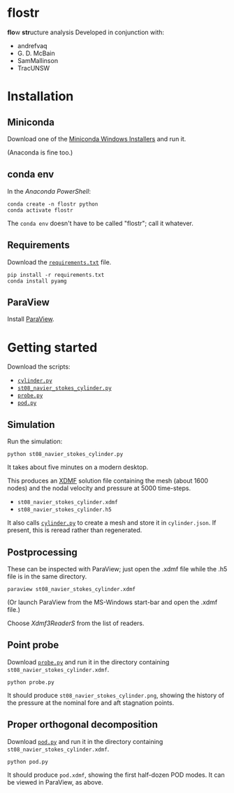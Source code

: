 # flostr

**flo**w **str**ucture analysis
Developed in conjunction with:
- andrefvaq
- G. D. McBain
- SamMallinson
- TracUNSW
# Installation

## Miniconda

Download one of the [Miniconda Windows Installers](https://docs.conda.io/en/latest/miniconda.html) and run it.

(Anaconda is fine too.)

## conda env

In the *Anaconda PowerShell*:
```shell
conda create -n flostr python
conda activate flostr
```

The `conda env` doesn't have to be called "flostr"; call it whatever.

## Requirements

Download the [`requirements.txt`](./requirements.txt) file.

```shell
pip install -r requirements.txt
conda install pyamg
```

## ParaView

Install [ParaView](https://paraview.org).

# Getting started

Download the scripts:
* [`cylinder.py`](./cylinder.py)
* [`st08_navier_stokes_cylinder.py`](./st08_navier_stokes_cylinder.py)
* [`probe.py`](./probe.py)
* [`pod.py`](./pod.py)

## Simulation

Run the simulation:
```shell
python st08_navier_stokes_cylinder.py
```

It takes about five minutes on a modern desktop.

This produces an [XDMF](https://xdmf.org) solution file containing the mesh (about 1600 nodes) and the nodal velocity and pressure at 5000 time-steps.
* `st08_navier_stokes_cylinder.xdmf`
* `st08_navier_stokes_cylinder.h5`

It also calls [`cylinder.py`](./cylinder.py) to create a mesh and store it in `cylinder.json`.  If present, this is reread rather than regenerated.

## Postprocessing

These can be inspected with ParaView; just open the .xdmf file while the .h5 file is in the same directory.
```shell
paraview st08_navier_stokes_cylinder.xdmf
```

(Or launch ParaView from the MS-Windows start-bar and open the .xdmf file.)

Choose *Xdmf3ReaderS* from the list of readers.

## Point probe

Download [`probe.py`](./probe.py) and run it in the directory containing `st08_navier_stokes_cylinder.xdmf`.
```shell
python probe.py
```

It should produce `st08_navier_stokes_cylinder.png`, showing the history of the pressure at the nominal fore and aft stagnation points.

## Proper orthogonal decomposition

Download [`pod.py`](./pod.py) and run it in the directory containing `st08_navier_stokes_cylinder.xdmf`.
```shell
python pod.py
```

It should produce `pod.xdmf`, showing the first half-dozen POD modes.  It can be viewed in ParaView, as above.
